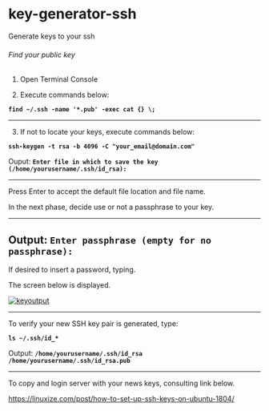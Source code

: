 # key-generator-ssh
Generate keys to your ssh

###### Find your public key ######

1. Open Terminal Console

2. Execute commands below:

 **`find ~/.ssh -name '*.pub' -exec cat {} \;`**
 
 ------
 
 3. If not to locate your keys, execute commands below:
 
 **`ssh-keygen -t rsa -b 4096 -C "your_email@domain.com"`**
 
 Ouput:
 **`Enter file in which to save the key (/home/yourusername/.ssh/id_rsa):`** 

------

Press Enter to accept the default file location and file name.

In the next phase, decide use or not a passphrase to your key.

------
Output:
**`Enter passphrase (empty for no passphrase):`**
------

If desired to insert a password, typing.

The screen below is displayed.

<a href="https://ibb.co/37wJ00n"><img src="https://i.ibb.co/qdzZRRv/keyoutput.jpg" alt="keyoutput" border="0"></a>

------

To verify your new SSH key pair is generated, type:

**`ls ~/.ssh/id_* `**

Output:
**` /home/yourusername/.ssh/id_rsa /home/yourusername/.ssh/id_rsa.pub `**

---------------------------------------------

To copy and login server with your news keys, consulting link below.

https://linuxize.com/post/how-to-set-up-ssh-keys-on-ubuntu-1804/
